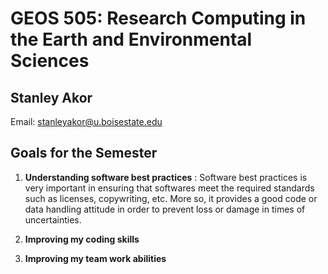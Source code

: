 # GEOS 505: Research Computing in the Earth and Environmental Sciences

## Stanley Akor


Email: [stanleyakor@u.boisestate.edu](mailto:stanleyakor@u.boisestate.edu)

## Goals for the Semester

1. **Understanding software best practices** 
: Software best practices is very important in ensuring that softwares meet the required standards such as licenses, copywriting, etc. More so, it provides a good code or data handling attitude in order to prevent loss or damage in times of uncertainties.


2. **Improving my coding skills**
3. **Improving my team work abilities**
